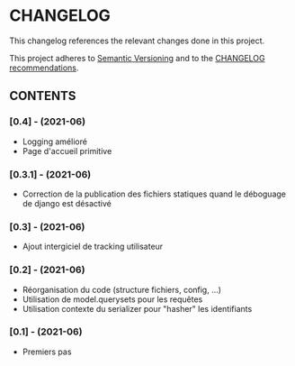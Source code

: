 CHANGELOG
=========

This changelog references the relevant changes done in this project.

This project adheres to [Semantic Versioning](http://semver.org/) 
and to the [CHANGELOG recommendations](http://keepachangelog.com/).


## CONTENTS

### [0.4] - (2021-06)
- Logging amélioré
- Page d'accueil primitive

### [0.3.1] - (2021-06)
- Correction de la publication des fichiers statiques quand le déboguage de django est désactivé

### [0.3] - (2021-06)
- Ajout intergiciel de tracking utilisateur

### [0.2] - (2021-06)
- Réorganisation du code (structure fichiers, config, ...)
- Utilisation de model.querysets pour les requêtes
- Utilisation contexte du serializer pour "hasher" les identifiants

### [0.1] - (2021-06)
- Premiers pas

